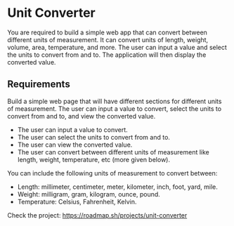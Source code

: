 # Unit Converter

You are required to build a simple web app that can convert between different units of measurement. It can convert units of length, weight, volume, area, temperature, and more. The user can input a value and select the units to convert from and to. The application will then display the converted value.

## Requirements

Build a simple web page that will have different sections for different units of measurement. The user can input a value to convert, select the units to convert from and to, and view the converted value.

* The user can input a value to convert.
* The user can select the units to convert from and to.
* The user can view the converted value.
* The user can convert between different units of measurement like length, weight, temperature, etc (more given below). 

You can include the following units of measurement to convert between:

* Length: millimeter, centimeter, meter, kilometer, inch, foot, yard, mile.
* Weight: milligram, gram, kilogram, ounce, pound.
* Temperature: Celsius, Fahrenheit, Kelvin.

Check the project: https://roadmap.sh/projects/unit-converter